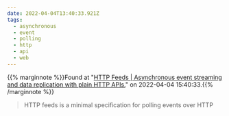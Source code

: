 ```yaml
---
date: 2022-04-04T13:40:33.921Z
tags:
  - asynchronous
  - event
  - polling
  - http
  - api
  - web
---
```

{{% marginnote %}}Found at "[HTTP Feeds | Asynchronous event streaming and data replication with plain HTTP APIs.](https://www.http-feeds.org/)" on 2022-04-04 15:40:33.{{% /marginnote %}}

> HTTP feeds is a minimal specification for polling events over HTTP

